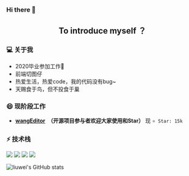 ### Hi there 👋
<h2 align="center">To introduce myself ？ </h2>

### 💻  关于我
* 2020毕业参加工作🌱
* 前端切图仔
* 热爱生活，热爱code，我的代码没有bug~
* 天赐食于鸟，但不投食于巢

### 😄 现阶段工作
* **[wangEditor](https://github.com/wangeditor-team/wangEditor) &nbsp;（开源项目参与者欢迎大家使用和Star）** 现 `⭐️ Star: 15k`
### ⚡ 技术栈

![](https://img.shields.io/badge/-JavaScript-e5cd0c?style=plasticee&logo=JavaScript&labelColor=f7df1e&logoColor=000)
![](https://img.shields.io/badge/-Typescript-29beb0?style=plastice&logo=TypeScript&labelColor=ffffff&color=294E80)
![](https://img.shields.io/badge/-Vue.js-29beb0?style=plastice&logo=vue.js&labelColor=ffffff&color=4FC08D)
![](https://img.shields.io/badge/-React-29beb0?style=plastice&logo=React&labelColor=ffffff&color=61DAFB)


![liuwei's GitHub stats](https://github-readme-stats.vercel.app/api?username=q378532364)



<!--
Here are some ideas to get you started:
- 🔭 I’m currently working on ...
- 🌱 I’m currently learning ...
- 👯 I’m looking to collaborate on ...
- 🤔 I’m looking for help with ...
- 💬 Ask me about ...
- 📫 How to reach me: ...
- 😄 Pronouns: ...
- ⚡ Fun fact: ...
-->
